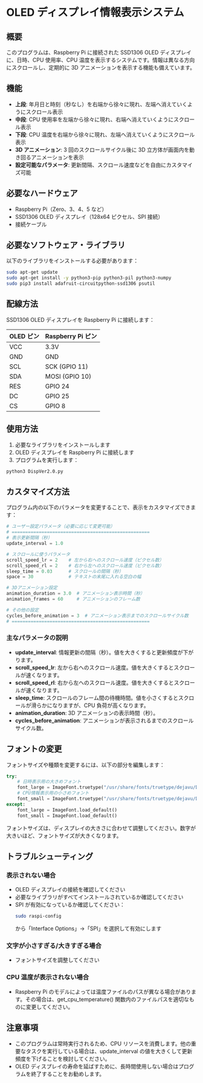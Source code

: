 # OLED ディスプレイ情報表示システム

## 概要
このプログラムは、Raspberry Pi に接続された SSD1306 OLED ディスプレイに、日時、CPU 使用率、CPU 温度を表示するシステムです。情報は異なる方向にスクロールし、定期的に 3D アニメーションを表示する機能も備えています。

## 機能
- **上段**: 年月日と時刻（秒なし）を右端から徐々に現れ、左端へ消えていくようにスクロール表示
- **中段**: CPU 使用率を左端から徐々に現れ、右端へ消えていくようにスクロール表示
- **下段**: CPU 温度を右端から徐々に現れ、左端へ消えていくようにスクロール表示
- **3D アニメーション**: 3 回のスクロールサイクル後に 3D 立方体が画面内を動き回るアニメーションを表示
- **設定可能なパラメータ**: 更新間隔、スクロール速度などを自由にカスタマイズ可能

## 必要なハードウェア
- Raspberry Pi（Zero、3、4、5 など）
- SSD1306 OLED ディスプレイ（128x64 ピクセル、SPI 接続）
- 接続ケーブル

## 必要なソフトウェア・ライブラリ
以下のライブラリをインストールする必要があります：

```bash
sudo apt-get update
sudo apt-get install -y python3-pip python3-pil python3-numpy
sudo pip3 install adafruit-circuitpython-ssd1306 psutil
```

## 配線方法
SSD1306 OLED ディスプレイを Raspberry Pi に接続します：

| OLED ピン | Raspberry Pi ピン |
|-----------|-------------------|
| VCC       | 3.3V              |
| GND       | GND               |
| SCL       | SCK (GPIO 11)     |
| SDA       | MOSI (GPIO 10)    |
| RES       | GPIO 24           |
| DC        | GPIO 25           |
| CS        | GPIO 8            |

## 使用方法

1. 必要なライブラリをインストールします
2. OLED ディスプレイを Raspberry Pi に接続します
3. プログラムを実行します：

```bash
python3 DispVer2.0.py
```

## カスタマイズ方法

プログラム内の以下のパラメータを変更することで、表示をカスタマイズできます：

```python
# ユーザー設定パラメータ（必要に応じて変更可能）
# ===================================================
# 表示更新間隔（秒）
update_interval = 1.0

# スクロールに使うパラメータ
scroll_speed_lr = 2    # 左から右へのスクロール速度（ピクセル数）
scroll_speed_rl = 2    # 右から左へのスクロール速度（ピクセル数）
sleep_time = 0.03      # スクロールの間隔（秒）
space = 30             # テキストの末尾に入れる空白の幅

# 3Dアニメーション設定
animation_duration = 3.0  # アニメーション表示時間（秒）
animation_frames = 60     # アニメーションのフレーム数

# その他の設定
cycles_before_animation = 3  # アニメーション表示までのスクロールサイクル数
# ===================================================
```

### 主なパラメータの説明

- **update_interval**: 情報更新の間隔（秒）。値を大きくすると更新頻度が下がります。
- **scroll_speed_lr**: 左から右へのスクロール速度。値を大きくするとスクロールが速くなります。
- **scroll_speed_rl**: 右から左へのスクロール速度。値を大きくするとスクロールが速くなります。
- **sleep_time**: スクロールのフレーム間の待機時間。値を小さくするとスクロールが滑らかになりますが、CPU 負荷が高くなります。
- **animation_duration**: 3D アニメーションの表示時間（秒）。
- **cycles_before_animation**: アニメーションが表示されるまでのスクロールサイクル数。

## フォントの変更

フォントサイズや種類を変更するには、以下の部分を編集します：

```python
try:
    # 日時表示用の大きめフォント
    font_large = ImageFont.truetype("/usr/share/fonts/truetype/dejavu/DejaVuSansMono-Bold.ttf", 16)
    # CPU情報表示用の小さめフォント
    font_small = ImageFont.truetype("/usr/share/fonts/truetype/dejavu/DejaVuSansMono-Bold.ttf", 14)
except:
    font_large = ImageFont.load_default()
    font_small = ImageFont.load_default()
```

フォントサイズは、ディスプレイの大きさに合わせて調整してください。数字が大きいほど、フォントサイズが大きくなります。

## トラブルシューティング

### 表示されない場合
- OLED ディスプレイの接続を確認してください
- 必要なライブラリがすべてインストールされているか確認してください
- SPI が有効になっているか確認してください：
  ```bash
  sudo raspi-config
  ```
  から「Interface Options」→「SPI」を選択して有効にします

### 文字が小さすぎる/大きすぎる場合
- フォントサイズを調整してください

### CPU 温度が表示されない場合
- Raspberry Pi のモデルによっては温度ファイルのパスが異なる場合があります。その場合は、get_cpu_temperature() 関数内のファイルパスを適切なものに変更してください。

## 注意事項
- このプログラムは常時実行されるため、CPU リソースを消費します。他の重要なタスクを実行している場合は、update_interval の値を大きくして更新頻度を下げることを検討してください。
- OLED ディスプレイの寿命を延ばすために、長時間使用しない場合はプログラムを終了することをお勧めします。